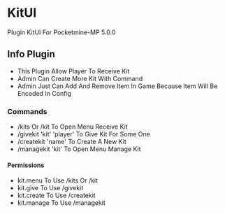 <h1>KitUI</h1>
<p>Plugin KitUI For Pocketmine-MP 5.0.0</p>

<h2>Info Plugin</h2>
<ul>
  <li>This Plugin Allow Player To Receive Kit</li>
  <li>Admin Can Create More Kit With Command</li>
  <li>Admin Just Can Add And Remove Item In Game Because Item Will Be Encoded In Config</li>
</ul>

<h3>Commands</h3>
<ul>
  <li>/kits Or /kit To Open Menu Receive Kit</li>
  <li>/givekit 'kit' 'player' To Give Kit For Some One</li>
  <li>/createkit 'name' To Create A New Kit</li>
  <li>/managekit 'kit' To Open Menu Manage Kit</li>
</ul>

<h4>Permissions</h4>
<ul>
  <li>kit.menu To Use /kits Or /kit</li>
  <li>kit.give To Use /givekit</li>
  <li>kit.create To Use /createkit</li>
  <li>kit.manage To Use /managekit</li>
</ul>
